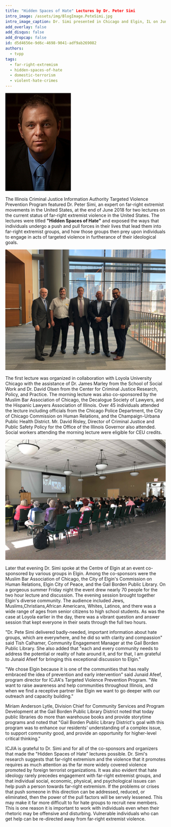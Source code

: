 ```yaml
---
title: "Hidden Spaces of Hate" Lectures by Dr. Peter Simi
intro_image: /assets/img/BlogImage.PeteSimi.jpg
intro_image_caption: Dr. Simi presented in Chicago and Elgin, IL on June 29, 2018
add_overlay: false
add_disqus: false
add_dropcap: false
id: d5d4656e-9d6c-4698-9041-adf9ab269082
authors:
  - tvpp
tags:
  - far-right-extremism
  - hidden-spaces-of-hate
  - domestic-terrorism
  - violent-hate-crimes
---
```

![](/assets/img/Pete-Simi-Headshot.jpg)

The Illinois Criminal Justice Information Authority Targeted Violence Prevention Program featured Dr. Peter Simi, an expert on far-right extremist movements in the United States, at the end of June 2018 for two lectures on the current status of far-right extremist violence in the United States. The lectures were titled **"Hidden Spaces of Hate"** and exposed the ways that individuals undergo a push and pull forces in their lives that lead them into far-right extremist groups, and how those groups then prey upon individuals to engage in acts of targeted violence in furtherance of their ideological goals. 

![](/assets/PeterSimiLUC.RisleyMarleyMorado.jpg)

The first lecture was organized in collaboration with Loyola University Chicago with the assistance of Dr. James Marley from the School of Social Work and Dr. David Olsen from the Center for Criminal Justice Research, Policy, and Practice. The morning lecture was also co-sponsored by the Muslim Bar Association of Chicago, the Decalogue Society of Lawyers, and the Hispanic Lawyers Association of Illinois. Over 45 individuals attended the lecture including officials from the Chicago Police Department, the City of Chicago Commission on Human Relations, and the Champaign-Urbana Public Health District. Mr. David Risley, Director of Criminal Justice and Public Safety Policy for the Office of the Illinois Governor also attended. Social workers attending the morning lecture were eligible for CEU credits.

![](/assets/PeteTalkElgin1.LowRes.jpg)

Later that evening Dr. Simi spoke at the Centre of Elgin at an event co-sponsored by various groups in Elgin. Among the co-sponsors were the Muslim Bar Association of Chicago, the City of Elgin's Commission on Human Relations, Elgin City of Peace, and the Gail Borden Public Library. On a gorgeous summer Friday night the event drew nearly 70 people for the two hour lecture and discussion. The evening session brought together Elgin's diverse community. The audience included Jews, Muslims,Christians,African Americans, Whites, Latinos, and there was a wide range of ages from senior citizens to high school students. As was the case at Loyola earlier in the day, there was a vibrant question and answer session that kept everyone in their seats through the full two hours.

"Dr. Pete Simi delivered badly-needed, important information about hate groups, which are everywhere, and he did so with clarity and compassion" said Tish Calhamer, Community Engagement Manager at the Gail Borden Public Library. She also added that "each and every community needs to address the potential or reality of hate around it, and for that, I am grateful to Junaid Afeef for bringing this exceptional discussion to Elgin."

"We chose Elgin because it is one of the communities that has really embraced the idea of prevention and early intervention" said Junaid Afeef, program director for ICJIA's Targeted Violence Prevention Program. "We want to raise awareness and help communities throughout Illinois, and when we find a receptive partner like Elgin we want to go deeper with our outreach and capacity building."

Miriam Anderson Lytle, Division Chief for Community Services and Program Development at the Gail Borden Public Library District noted that today public libraries do more than warehouse books and provide storytime programs and noted that "Gail Borden Public Library District's goal with this program was to enhance our residents' understanding of a complex issue, to support community good, and provide an opportunity for higher-level critical thinking."

ICJIA is grateful to Dr. Simi and for all of the co-sponsors and organizers that made the "Hidden Spaces of Hate" lectures possible. Dr. Simi's research suggests that far-right extremism and the violence that it promotes requires as much attention as the far more widely covered violence promoted by foreign terrorist organizations. It was also evident that hate ideology rarely precedes engagement with far-right extremist groups, and that individual social, economic, physical, and psychological issues can help push a person towards far-right extremism. If the problems or crises that push someone in this direction can be addressed, reduced, or eliminated, then the power of the pull factors will be servely lessened. This may make it far more difficult to for hate groups to recruit new members. This is one reason it is important to work with individuals even when their rhetoric may be offensive and disturbing. Vulnerable individuals who can get help can be re-directed away from far-right extremist violence.





